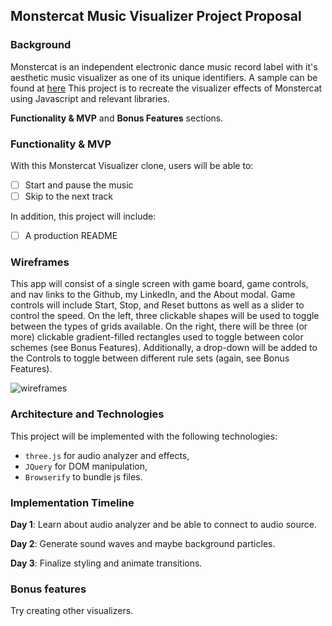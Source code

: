 ## Monstercat Music Visualizer Project Proposal

### Background

Monstercat is an independent electronic dance music record label with it's aesthetic music visualizer as one of its unique identifiers. A sample can be found at [here](https://www.youtube.com/watch?v=p13lhwtSaQc)
This project is to recreate the visualizer effects of Monstercat using Javascript and relevant libraries.

 **Functionality & MVP** and **Bonus Features** sections.  

### Functionality & MVP  

With this Monstercat Visualizer clone, users will be able to:

- [ ] Start and pause the music
- [ ] Skip to the next track

In addition, this project will include:

- [ ] A production README

### Wireframes

This app will consist of a single screen with game board, game controls, and nav links to the Github, my LinkedIn,
and the About modal.  Game controls will include Start, Stop, and Reset buttons as well as a slider to control the speed.  On the left, three clickable shapes will be used to toggle between the types of grids available.  On the right, there will be three (or more) clickable gradient-filled rectangles used to toggle between color schemes (see Bonus Features).  Additionally, a drop-down will be added to the Controls to toggle between different rule sets (again, see Bonus Features).

![wireframes](https://github.com/yuangaonyc/music-visualizer/blob/master/wireframe.png)

### Architecture and Technologies

This project will be implemented with the following technologies:

- `three.js` for audio analyzer and effects,
- `JQuery` for DOM manipulation,
- `Browserify` to bundle js files.


### Implementation Timeline

**Day 1**: Learn about audio analyzer and be able to connect to audio source.

**Day 2**: Generate sound waves and maybe background particles.

**Day 3**: Finalize styling and animate transitions.

### Bonus features

Try creating other visualizers.
